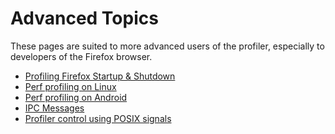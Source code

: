 # Advanced Topics

These pages are suited to more advanced users of the profiler, especially to
developers of the Firefox browser.

- [Profiling Firefox Startup & Shutdown](./guide-startup-shutdown.md)
- [Perf profiling on Linux](./guide-perf-profiling.md)
- [Perf profiling on Android](./guide-android-profiling.md)
- [IPC Messages](./ipc-messages.md)
- [Profiler control using POSIX signals](./async-posix-signal-control.md)
